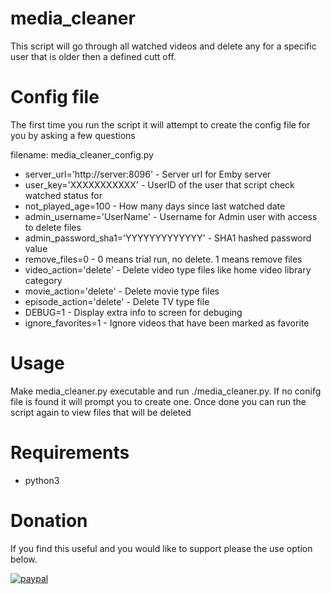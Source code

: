 # media_cleaner
This script will go through all watched videos and delete any for a specific user that is older then a defined cutt off.

# Config file 
The first time you run the script it will attempt to create the config file for you by asking a few questions

filename: media_cleaner_config.py

* server_url='http://server:8096' - Server url for Emby server
* user_key='XXXXXXXXXXX'  - UserID of the user that script check watched status for
* not_played_age=100  - How many days since last watched date
* admin_username='UserName'  - Username for Admin user with access to delete files
* admin_password_sha1='YYYYYYYYYYYYY'  - SHA1 hashed password value
* remove_files=0  - 0 means trial run, no delete.  1 means remove files
* video_action='delete' - Delete video type files like home video library category
* movie_action='delete' - Delete movie type files
* episode_action='delete' - Delete TV type file
* DEBUG=1 - Display extra info to screen for debuging
* ignore_favorites=1 - Ignore videos that have been marked as favorite

# Usage
Make media_cleaner.py executable and run ./media_cleaner.py.  If no conifg file is found it will prompt you to create one.  Once done you can run the script again to view files that will be deleted

# Requirements
* python3

# Donation
If you find this useful and you would like to support please the use option below.

[![paypal](https://www.paypalobjects.com/en_US/i/btn/btn_donateCC_LG.gif)](https://www.paypal.com/cgi-bin/webscr?cmd=_donations&business=jason%2ep%2eclara%40gmail%2ecom&lc=CA&item_name=Jason%20Clara&currency_code=USD&bn=PP%2dDonationsBF%3abtn_donateCC_LG%2egif%3aNonHosted)
